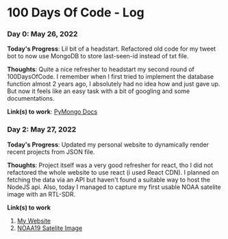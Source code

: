 # 100 Days Of Code - Log

<!--- 
### Day 0: February 30, 2016 (Example 1)
##### (delete me or comment me out)

**Today's Progress**: Fixed CSS, worked on canvas functionality for the app.

**Thoughts:** I really struggled with CSS, but, overall, I feel like I am slowly getting better at it. Canvas is still new for me, but I managed to figure out some basic functionality.

**Link to work:** [Calculator App](http://www.example.com)

--->

### Day 0: May 26, 2022

**Today's Progress**: Lil bit of a headstart. Refactored old code for my tweet bot to now use MongoDB to store last-seen-id instead of txt file.

**Thoughts**: Quite a nice refresher to headstart my second round of 100DaysOfCode. I remember when I first tried to implement the database function almost 2 years ago, I absolutely had no idea how and just gave up. But now it feels like an easy task with a bit of googling and some documentations.

**Link(s) to work**: [PyMongo Docs](https://pymongo.readthedocs.io/en/stable/)

### Day 2: May 27, 2022

**Today's Progress**: Updated my personal website to dynamically render recent projects from JSON file.

**Thoughts**: Project itself was a very good refresher for react, tho I did not refactored the whole website to use react (i used React CDN). I planned on fetching the data via an API but haven't found a suitable way to host the NodeJS api. Also, today I managed to capture my first usable NOAA satelite image with an RTL-SDR.

**Link(s) to work**
1. [My Website](https://babega.com/projects.html)
2. [NOAA19 Satelite Image](https://twitter.com/babegadev/status/1530178074264096770)

<!--- ### Day 1: June 27, Monday

**Today's Progress**: I've gone through many exercises on FreeCodeCamp.

**Thoughts** I've recently started coding, and it's a great feeling when I finally solve an algorithm challenge after a lot of attempts and hours spent.

**Link(s) to work**
1. [Find the Longest Word in a String](https://www.freecodecamp.com/challenges/find-the-longest-word-in-a-string)
2. [Title Case a Sentence](https://www.freecodecamp.com/challenges/title-case-a-sentence)
--->
